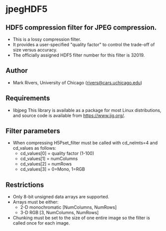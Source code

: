 # jpegHDF5


## HDF5 compression filter for JPEG compression.  
  * This is a lossy compression filter.  
  * It provides a user-specified "quality factor" to control the trade-off of size versus accuracy.
  * The officially assigned HDF5 filter number for this filter is 32019.

## Author
  * Mark Rivers, University of Chicago (rivers@cars.uchicago.edu)

## Requirements
  * libjpeg   This library is available as a package for most Linux distributions, and source code is available from https://www.ijg.org/.

## Filter parameters
  * When compressing H5Pset_filter must be called with cd_nelmts=4 and cd_values as follows:
    * cd_values[0] = quality factor (1-100)
    * cd_values[1] = numColumns
    * cd_values[2] = numRows
    * cd_values[3] = 0=Mono, 1=RGB
 
## Restrictions
  * Only 8-bit unsigned data arrays are supported.
  * Arrays must be either:
    * 2-D monochromatic [NumColumns, NumRows] 
    * 3-D RGB [3, NumColumns, NumRows]
  * Chunking must be set to the size of one entire image so the filter is called once for each image.
 

